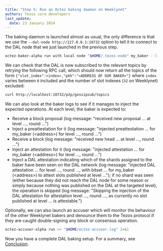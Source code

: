 ```yaml
---
title: "Step 5: Run an Octez baking daemon on Weeklynet"
authors: Tezos core developers
last_update:
  date: 23 January 2024
---
```


The baking daemon is launched almost as usual, the only difference is that we use the `--dal-node http://127.0.0.1:10732` option to tell it to connect to the DAL node that we just launched in the previous step.


```bash
octez-baker-alpha run with local node "$HOME/.tezos-node" my_baker --liquidity-baking-toggle-vote on --adaptive-issuance-vote on --dal-node http://127.0.0.1:10732 >> "$HOME/octez-baker.log" 2>&1
```

We can check that the DAL is now subscribed to the relevant topics by retrying the following RPC call, which should now return all the topics of the form `{"slot_index":<index>,"pkh":"<ADDRESS OF OUR BAKER>"}` where `index` varies between `0` included and the number of slot indexes (`32` on Weeklynet) excluded:

```bash
curl http://localhost:10732/p2p/gossipsub/topics
```

We can also look at the baker logs to see if it manages to inject the expected operations. At each level, the baker is expected to:
- Receive a block proposal (log message: "received new proposal ... at level ..., round ...")
- Inject a preattestation for it (log message: "injected preattestation ... for my_baker (&lt;address&gt;) for level ..., round ...")
- Receive a block (log message: "received new head ... at level ..., round ...")
- Inject an attestation for it (log message: "injected attestation ... for my_baker (&lt;address&gt;) for level ..., round ...")
- Inject a DAL attestation indicating which of the shards assigned to the baker have been seen on the DAL network (log message: "injected DAL attestation ... for level ..., round ..., with bitset ... for my_baker (&lt;address&gt;) to attest slots published at level ..."); if no shard was seen (either because they did not reach the DAL node for some reason or simply because nothing was published on the DAL at the targeted level), the operation is skipped (log message: "Skipping the injection of the DAL attestation for attestation level ..., round ..., as currently no slot published at level ... is attestable.")

Optionally, we can also launch an accuser which will monitor the behaviour of the other Weeklynet bakers and denounce them to the Tezos protocol if they are caught double-signing any block or consensus operation.

```bash
octez-accuser-alpha run >> "$HOME/octez-accuser.log" 2>&1
```

Now you have a complete DAL baking setup.
For a summary, see [Conclusion](./conclusion).

